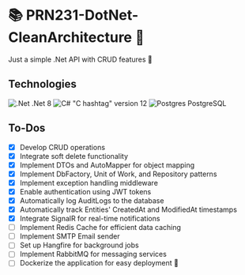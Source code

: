 # 📚 PRN231-DotNet-CleanArchitecture 🚀
Just a simple .Net API with CRUD features 🥲
## Technologies
![.Net](https://img.shields.io/badge/.NET-5C2D91?style=for-the-badge&logo=.net&logoColor=white) .Net 8
![C#](https://img.shields.io/badge/c%23-%23239120.svg?style=for-the-badge&logo=csharp&logoColor=white) "C hashtag" version 12
![Postgres](https://img.shields.io/badge/postgres-%23316192.svg?style=for-the-badge&logo=postgresql&logoColor=white) PostgreSQL
## To-Dos
- [x] Develop CRUD operations
- [x] Integrate soft delete functionality
- [x] Implement DTOs and AutoMapper for object mapping
- [x] Implement DbFactory, Unit of Work, and Repository patterns
- [x] Implement exception handling middleware
- [x] Enable authentication using JWT tokens
- [x] Automatically log AuditLogs to the database
- [x] Automatically track Entities' CreatedAt and ModifiedAt timestamps
- [x] Integrate SignalR for real-time notifications
- [ ] Implement Redis Cache for efficient data caching
- [ ] Implement SMTP Email sender
- [ ] Set up Hangfire for background jobs
- [ ] Implement RabbitMQ for messaging services
- [ ] Dockerize the application for easy deployment 🐳
